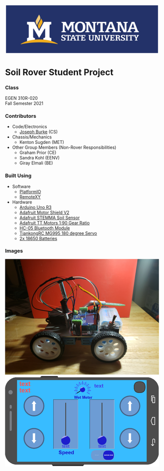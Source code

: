 <p align="center">
    <img src="images/MSU-horiz-reverse.jpg" alt="Montana State University" />
</p>

# Soil Rover Student Project

### Class
EGEN 310R-020<br>
Fall Semester 2021

### Contributors
- Code/Electronics
  - [Joseph Burke](https://github.com/josephbur/) (CS)
- Chassis/Mechanics
  - Kenton Sugden (MET)
- Other Group Members (Non-Rover Responsibilities)
  - Graham Prior (CE)
  - Sandra Kohl (EENV)
  - Giray Elmali (BE)

### Built Using

- Software
  - [PlatformIO](https://platformio.org/)
  - [RemoteXY](https://remotexy.com/)
- Hardware
  - [Arduino Uno R3](https://docs.arduino.cc/hardware/uno-rev3)
  - [Adafruit Motor Shield V2](https://learn.adafruit.com/adafruit-motor-shield-v2-for-arduino)
  - [Adafruit STEMMA Soil Sensor](https://learn.adafruit.com/adafruit-stemma-soil-sensor-i2c-capacitive-moisture-sensor)
  - [Adafruit TT Motors 1:90 Gear Ratio](https://www.adafruit.com/product/3802)
  - [HC-05 Bluetooth Module](https://components101.com/wireless/hc-05-bluetooth-module)
  - [TiankongRC MG995 180 degree Servo](https://components101.com/motors/mg995-servo-motor)
  - [2x 18650 Batteries](https://www.batteryjunction.com/18650.html)

### Images

<p align="center">
    <img src="images/rover.jpg" alt="Rover" /><br>
    <img src="images/remote_ui.png" alt="Remote (Mobile) Control UI" />
</p>
